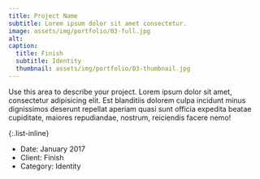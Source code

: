 ```yaml
---
title: Project Name
subtitle: Lorem ipsum dolor sit amet consectetur.
image: assets/img/portfolio/03-full.jpg
alt: 
caption:
  title: Finish
  subtitle: Identity
  thumbnail: assets/img/portfolio/03-thumbnail.jpg
---
```


Use this area to describe your project. Lorem ipsum dolor sit amet, consectetur adipisicing elit. Est blanditiis dolorem culpa incidunt minus dignissimos deserunt repellat aperiam quasi sunt officia expedita beatae cupiditate, maiores repudiandae, nostrum, reiciendis facere nemo!

{:.list-inline}
- Date: January 2017
- Client: Finish
- Category: Identity

